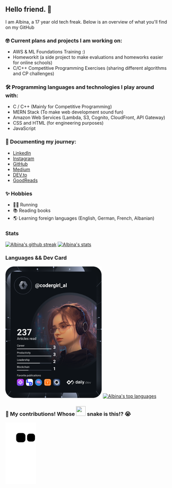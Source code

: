 ## Hello friend. 🚀

I am Albina, a 17 year old tech freak. Below is an overview of what you'll find on my GitHub

### 🤓 Current plans and projects I am working on:
- AWS & ML Foundations Training :)
- Homeworkit (a side project to make evaluations and homeworks easier for online schools)
- C/C++ Competitive Programming Exercises (sharing different algorithms and CP challenges)

### 🛠 Programming languages and technologies I play around with:
- C / C++ (Mainly for Competitive Programming)
- MERN Stack (To make web development sound fun)
- Amazon Web Services (Lambda, S3, Cognito, CloudFront, API Gateway)
- CSS and HTML (for engineering purposes)
- JavaScript

### 🦾 Documenting my journey:
- <a href="https://www.linkedin.com/in/albina-peposhi-a458021a7/">LinkedIn</a>
- <a href="https://www.instagram.com/codergirl_al">Instagram</a>
- <a href="https://github.com/codergirl-al">GitHub</a>
- <a href="https://codergirl-al.medium.com/">Medium</a>
- <a href="https://dev.to/codergirl_al">DEV.to</a>
- <a href="https://www.goodreads.com/user/show/118655646-albina-peposhi">GoodReads</a>

### ✨ Hobbies
- 🏃‍♀️ Running
- 📚 Reading books
- 🌎 Learning foreign languages (English, German, French, Albanian)

### Stats
[![Albina's github streak](https://github-readme-streak-stats.herokuapp.com/?user=codergirl-al&theme=tokyonight)](https://github.com/juliotati/github-readme-streak-stats)
[![Albina's stats](https://github-readme-stats.vercel.app/api?username=codergirl-al&langs_count=3&layout=compact&show_icons=true&theme=tokyonight&count_private=true&include_all_commits=true)](https://github.com/codergirl-al/github-readme-stats)

### Languages && Dev Card
<a href="https://app.daily.dev/codergirl_al"><img src="https://github.com/codergirl-al/codergirl-al/blob/main/devcard.svg" width="300" alt="Albina Peposhi's Dev Card"/></a>
[![Albina's top languages](https://github-readme-stats.vercel.app/api/top-langs/?username=codergirl-al&theme=tokyonight)](https://github.com/codergirl-al/github-readme-stats)

### 🚀 My contributions! Whose <img src= "https://c.tenor.com/BczFoyx41WoAAAAj/swallowed-the-mighty-ones.gif" width= "30" height= "30"> snake is this!? 😭
![Contribution grid snake animation](https://raw.githubusercontent.com/codergirl-al/codergirl-al/output/github-contribution-grid-snake.svg)
